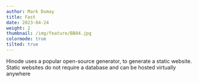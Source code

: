 ```yaml
---
author: Mark Dumay
title: Fast
date: 2023-04-24
weight: 2
thumbnail: /img/feature/BB84.jpg
colormode: true
tilted: true
---
```


Hinode uses  a popular open-source generator, to generate a static website. Static websites do not require a database and can be hosted virtually anywhere

